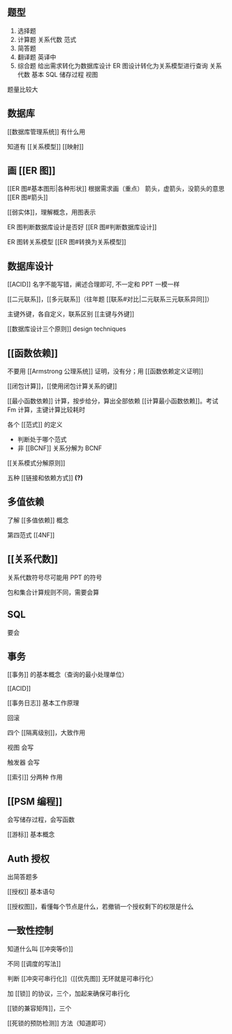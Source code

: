 ## 题型

1. 选择题
2. 计算题 关系代数 范式
3. 简答题
4. 翻译题 英译中
5. 综合题 给出需求转化为数据库设计 ER 图设计转化为关系模型进行查询 关系代数  基本 SQL 储存过程 视图

题量比较大

## 数据库

[[数据库管理系统]] 有什么用

知道有 [[关系模型]] [[映射]]

## 画 [[ER 图]]

[[ER 图#基本图形|各种形状]] 根据需求画（重点）
箭头，虚箭头，没箭头的意思 [[ER 图#箭头]]

[[弱实体]]，理解概念，用图表示

ER 图判断数据库设计是否好 [[ER 图#判断数据库设计]]

ER 图转关系模型 [[ER 图#转换为关系模型]]

## 数据库设计

[[ACID]] 名字不能写错，阐述合理即可, 不一定和 PPT 一模一样

[[二元联系]]，[[多元联系]]（往年题 [[联系#对比|二元联系三元联系异同]]）

主键外键，各自定义，联系区别 [[主键与外键]]

[[数据库设计三个原则]] design techniques

## [[函数依赖]]

不要用 [[Armstrong 公理系统]] 证明，没有分；用 [[函数依赖定义证明]]

[[闭包计算]]，[[使用闭包计算关系的键]]

[[最小函数依赖]] 计算，按步给分，算出全部依赖 [[计算最小函数依赖]]。考试 Fm 计算，主键计算比较耗时

各个 [[范式]] 的定义
- 判断处于哪个范式
- 非 [[BCNF]] 关系分解为 BCNF

[[关系模式分解原则]]

五种 [[链接和依赖方式]] **(?)**

## 多值依赖

了解 [[多值依赖]] 概念

第四范式 [[4NF]]

## [[关系代数]]

关系代数符号尽可能用 PPT 的符号

包和集合计算规则不同，需要会算

## SQL

要会

## 事务

[[事务]] 的基本概念（查询的最小处理单位）

[[ACID]]

[[事务日志]] 基本工作原理

回滚

四个 [[隔离级别]]，大致作用

视图 会写

触发器 会写

[[索引]] 分两种 作用

## [[PSM 编程]]

会写储存过程，会写函数

[[游标]] 基本概念

## Auth 授权

出简答题多

[[授权]] 基本语句

[[授权图]]，看懂每个节点是什么，若撤销一个授权剩下的权限是什么

## 一致性控制

知道什么叫 [[冲突等价]]

不同 [[调度的写法]]

判断 [[冲突可串行化]]（[[优先图]] 无环就是可串行化）

加 [[锁]] 的协议，三个，加起来确保可串行化

[[锁的兼容矩阵]]，三个

[[死锁的预防检测]] 方法（知道即可）